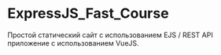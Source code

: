 # ExpressJS_Fast_Course
Простой статический сайт с использованием EJS / REST API приложение с использованием VueJS.
